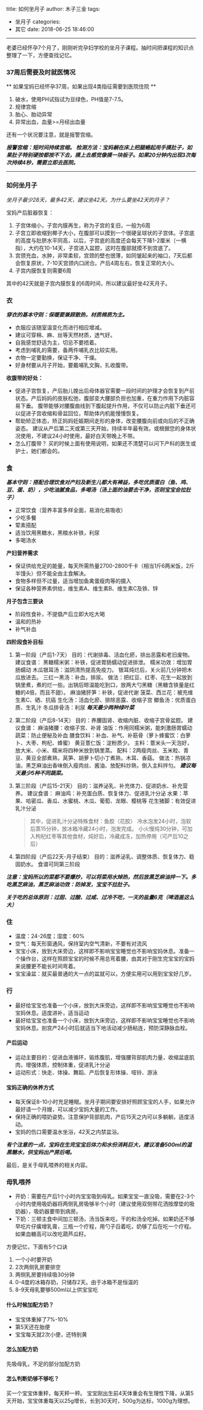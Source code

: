 title: 如何坐月子
author: 木子三金
tags:
  - 坐月子
categories:
  - 其它
date: 2018-06-25 18:46:00
---
老婆已经怀孕7个月了，刚刚听完孕妇学校的坐月子课程。抽时间把课程的知识点整理了一下，方便查找记忆。

<!-- more -->

### 37周后需要及时就医情况
** 如果宝妈已经怀孕37周，如果出现4类指征需要到医院住院 **
1. 破水，使用PH试指试为豆绿色，PH值是7-7.5。
2. 规律宫缩
3. 胎心、胎动异常
4. 异常出血，血量>=月经出血量



还有一个状况要注意，就是报警宫缩。

***报警宫缩：短时间持续宫缩。
检测方法：宝妈躺在床上把腿蜷起用手摸肚子，如果肚子特别硬按都按不下去，摸上去感觉像摸一块板子。如果20分钟内出现3次每次持续4秒，需要立即去医院。***

-----------------------------------------------------------------------------------------------------------------------

### 如何坐月子

*坐月子最少28天，最多42天，建议坐42天。为什么要坐42天的月子？*

宝妈产后脏器恢复：
1. 子宫体缩小，子宫内膜再生，称为子宫的复旧，一般为6周
2. 子宫立即收缩到椰子大小，在腹部可以摸到一个很硬呈球状的子宫体。子宫底的高度与肚脐水平同高，以后，子宫底的高度还会每天下降1-2厘米（一横指），大约在10-14天，子宫进入盆腔，这时在腹部就摸不到宫底了。
3. 宫颈充血，水肿，非常柔软，宫颈的壁也很薄，如同皱起来的袖口，7天后都会恢复原状，7-10天宫颈内口闭合。产后4周左右，恢复正常的大小。
4. 子宫内膜恢复则需要6周

其中的42天就是子宫内膜恢复的6周时间，所以建议最好坐42天月子。

### 衣
***穿衣的基本守则：保暖要兼顾散热，材质棉质为主。***
- 衣服应该随室温变化而进行相应增减。
- 建议可穿棉、麻、丝等天然材质，透气好。
- 自我感觉舒适为主，切忌不要捂着。
- 考虑到哺乳的需要，备两件哺乳衣比较实用。
- 衣物一定要勤换，保证干净、干燥。
- 好身材要从月子开始，要戴哺乳文胸，扎收腹带。

**收腹带的好处：**
- 促进子宫恢复，产后胎儿娩出后母体器官需要一段时间的护理才会恢复到产前状态。产后妈妈的皮肤松弛，腹部变大腰部负担也加重，在重力作用下内脏容易下垂。
腹带能够对腰腹曲线到下腹起提升作用，不仅可以防止内脏下垂还可以促进子宫收缩和骨盆回位，帮助体内机能慢慢恢复。
- 帮助矫正体态，矫正妈妈妊娠期间走形的身体，改变腰腹向前或向后的不正确姿态。
建议从产后第二天或第三天开始，持续半年最有效。或根据您的身体状况使用，不建议24小时使用，最好白天带晚上不带。
- 怎么打腹带？
买的时候上面有使用说明，如果还不清楚可以问下产科的医生或护士，她们都会的。

### 食
***基本守则：搭配合理饮食对产妇及新生儿都大有裨益，多吃优质蛋白（鱼、鸡、豆、蛋、奶），少吃油腻食品，多喝汤（汤上面的油要去干净，否则宝宝会拉肚子）***
- 正常饮食（营养丰富多样全面，易消化易吸收）
- 少吃多餐
- 荤素搭配
- 适当饮用黑糖水，黑粮水补铁，利尿
- 多喝汤水

**产妇营养需求**
- 保证供给充足的能量，每天所需热量2700-2800千卡（相当1斤6两米饭，2斤半馒头）但不能全由主食解决。
- 食物多样但不过量，适当增加鱼禽蛋瘦肉等的摄入
- 保证各种营养素供给，维生素A、维生素B、维生素C及铁、锌

**月子包含三要诀**
- 阶段性食补，不提倡产后立即大吃大喝
- 温和的热补
- 补气补血

**四阶段食补目标**
1. 第一阶段（产后1-7天）
		目的：代谢排毒、活血化瘀，排出恶露和老旧废物。
		建议食谱：
			黑糖糯米粥：补铁，促进胃肠蠕动促进排泄。
            	糯米功效：增加胃肠蠕动
			木瓜银耳汤：滋阴清热提高免疫力。
			银耳炖烂后，关火前几分钟把木瓜放进去。
			三红一黑汤：补血，排尿。
            	做法：把红豆、红枣、花生一起放到锅里煮，煮的烂一些。出锅后晾温能吃到口，放两大勺黑糖（黑糖含铁量是红糖的4倍，而且不甜）。
			麻油猪肝笋：补铁，促进代谢
			菠菜、西兰花：被充维生素C、硒、抗癌
			生化汤：活血化瘀、排除恶露、收缩子宫
			鲫鱼汤：优质蛋白质、生乳汁
			冬瓜排骨汤：利尿
	***每天最少两种绿叶菜***

2. 第二阶段（产后8-14天）
		目的：养腰固肾、收缩内脏、收缩子宫骨盆腔。
		建议食谱：
			麻油猪腰：收缩子宫、补肾
			油饭：作用同糯米粥，能刺激肠胃蠕动
			蔬菜：防止便秘及补血
			膳食饮料：补血、补气、补筋骨（萝卜蜂蜜饮：白萝卜、大枣、枸杞、蜂蜜）
			黄豆薏仁饭：淀粉质少。
				主料：薏米头一天泡好，放大米、小米、糯米将四种米放到锅里蒸。
                配料：2两瘦肉丝、玉米粒、青豆、黄豆全部煮熟，莴笋、胡萝卜切小丁煮熟，木耳、香菇。
                做法：热锅凉油，黑芝麻油出香味倒入瘦肉丝、酱油、放配料炒熟，倒入主料拌匀。
	***建议每天最少5种不同蔬菜。***

3. 第三阶段（产后15-21天）
		目的：滋养泌乳、补充体力、促进奶水、补充营养。 
		建议食谱：
			麻油鸡：补充蛋白质、恢复体力、促进乳汁分泌
			水果：苹果、哈密瓜、香瓜、水蜜桃、木瓜、葡萄、龙眼、樱桃等
			花生猪脚：有效促进乳汁分泌

	>其中，促进乳汁分泌特殊食材：鱼胶（花胶）
	冷水泡发24小时，泡软后蒸15分钟，放冰箱冷藏24小时，泡发完成。
	小火慢炖30分钟，可加入枸杞红枣等其他食材，炖好后，冷藏成冻，加热停用（可产后10之后）
4. 第四阶段（产后22天-月子结束）
		目的：滋养泌乳、调整体质、恢复体力、稳固奶水。
		食谱可同第三阶段

***注意：宝妈所以的菜都不要爆炒，可以将菜用水焯热，然后放黑芝麻油拌一下。多吃黑芝麻油，黑芝麻油功效：防掉发，宝宝不拉肚子。***

***关于吃的总体原则：过甜、过酸、过咸、过冷不吃，一天的盐量6克（啤酒盖这么大）***

### 住
- 温度：24-26度；湿度：60%
- 空气：每天形窗通风，保持室内空气清新，不要有对流风
- 宝宝小床，放到大床旁边，这样即不影响宝宝睡觉也不影响宝妈休息。准备一个操作台，这样在照顾宝宝的时候不用总弯着腰，由其对于刚生完宝宝的宝妈来说腰更不能长时间弯着。
- 宝宝澡盆：就买最普通的大一点的盆就可以，方便实用可以用到宝宝好几岁。


### 行
- 最好给宝宝也准备一个小床，放到大床旁边，这样即不影响宝宝睡觉也不影响宝妈休息。适度进补，适当运动
- 最好给宝宝也准备一个小床，放到大床旁边，这样即不影响宝宝睡觉也不影响宝妈休息。剖宫产24小时后就适当下地活动减少肠粘连，预防深静脉血栓。

#### 产后运动
- 运动主要目的：促进血液循环，锻炼腹肌，增强腰背部肌肉力量，收缩盆底肌肉，增强体质，控制体重，促进乳汁分泌
- 运动形式：快走、体操、舞蹈、产后恢复形体操、哑铃、游泳

#### 宝妈正确的休养方式
- 每天保证8-10小时充足睡眠。坐月子期间要安排好照顾宝宝的人手，如果允许最好请一个月嫂，可以减少宝妈大量的工作。
- 保持正确的喂奶姿势。注意保护背部肌肉，产后15天之内可以多躺躺，适度活动。
- 宝妈的伤口需要温水坐浴，42天之内禁盆浴。

***有个注意的一点，宝妈在生完宝宝后体力和水份消耗巨大，建议准备500ml的温黑糖水，供宝妈出产房后喝。***

最后，是关于母乳喂养的相关内容。
### 母乳喂养
- 开奶：需要在产后1个小时内宝宝吸到母乳。如果宝宝一直没吸，需要在2-3个小时内使用吸奶器将两侧乳房吸够半个小时（建议使用双侧带花洒按摩垫的吸奶器），吸奶器要带到病房。
- 下奶：三顿主食中间加三顿汤，汤当饭来吃，干的和汤全吃掉。如果奶还不够早吃片仔癀增乳膏，三瓶一个疗程，用勺子舀着吃，奶够了后在吃一个疗程。如果血糖高可以改吃葫芦瓜籽。

方便记忆，下面有5个口诀
1. 一个小时要开奶
2. 2次两侧乳房要排空
3. 两侧乳房要持续吸30分钟
4. 0-4度的冰箱存奶，只储存2天。由于冰箱不是恒温的
5. 8-9天母乳要够500ml以上供宝宝吃

#### 什么时候加配方奶？
- 宝宝体重掉了7%-10%
- 第5天还在胎便
- 宝宝每天就2次小便，还特别黄

#### 怎么加配方奶
先吸母乳，不足的部分加配方奶

#### 怎么判断奶够不够吃？
买一个宝宝体重秤，每天秤一秤。
宝宝刚出生前4天体重会有生理性下降，从第5天开始，宝宝体重每天以25g增长，长到30天时，500g为达标，1000g为理想。